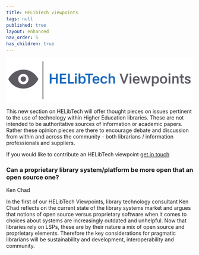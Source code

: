 ```yaml
---
title: HELibTech viewpoints
tags: null
published: true
layout: enhanced
nav_order: 5
has_children: true
---
```

![](/assets/images/logo-viewpoints.svg)

This new section on HELibTech will offer thought pieces on issues pertinent to the use of technology within Higher Education libraries. These are not intended to be authoritative sources of information or academic papers. Rather these opinion pieces are there to encourage debate and discussion from within and across the community - both librarians / information professionals and suppliers.

If you would like to contribute an HELibTech viewpoint [get in touch](paulverlander@gmail.com)

### Can a proprietary library system/platform be more open that an open source one?

Ken Chad

In the first of our HELibTech Viewpoints, library technology consultant Ken Chad reflects on the current state of the library systems market and argues that notions of open source versus proprietary software when it comes to choices about systems are increasingly outdated and unhelpful. Now that libraries rely on LSPs, these are by their nature a mix of open source and proprietary elements. Therefore the key considerations for pragmatic librarians will be sustainability and development, interoperability and community.[](paulverlander@gmail.com)
